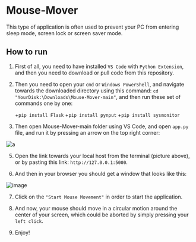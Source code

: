# Mouse-Mover

This type of application is often used to prevent your PC from entering sleep mode, screen lock or screen saver mode.

## How to run

1. First of all, you need to have installed ```VS Code``` with ```Python Extension```, and then you need to download or pull code from this repository.
  
2. Then you need to open your ```cmd``` or ```Windows PowerShell```, and navigate towards the downloaded directory using this command: ```cd "YourDisk:\Downloads\Mouse-Mover-main"```, and then run these set of commands one by one:
   
    +```pip install Flask```
    +```pip install pynput```
    +```pip install sysmonitor```
   
4. Then open Mouse-Mover-main folder using VS Code, and open ```app.py``` file, and run it by pressing an arrow on the top right corner:

![a](https://github.com/GitLN01/Mouse-Mover/assets/96472419/adb6191c-aabb-45c4-aa7d-46c71cc1ad19)

5. Open the link towards your local host from the terminal (picture above), or by pasting this link: ```http://127.0.0.1:5000```.

6. And then in your browser you should get a window that looks like this:

![image](https://github.com/GitLN01/Mouse-Mover/assets/96472419/9f423d5e-bdea-4c0b-a0af-33cd77747755)

7. Click on the ```"Start Mouse Movement"``` in order to start the application.

8. And now, your mouse should move in a circular motion around the center of your screen, which could be aborted by simply pressing your ```left click```.

9. Enjoy!
